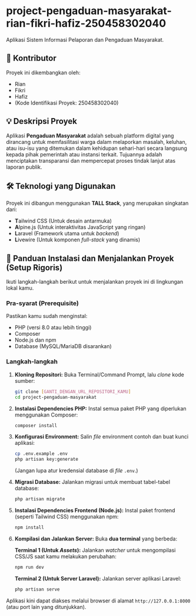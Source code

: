 # project-pengaduan-masyarakat-rian-fikri-hafiz-250458302040

Aplikasi Sistem Informasi Pelaporan dan Pengaduan Masyarakat.

## 👥 Kontributor

Proyek ini dikembangkan oleh:
* Rian
* Fikri
* Hafiz
* (Kode Identifikasi Proyek: 250458302040)

## 💡 Deskripsi Proyek

Aplikasi **Pengaduan Masyarakat** adalah sebuah platform digital yang dirancang untuk memfasilitasi warga dalam melaporkan masalah, keluhan, atau isu-isu yang ditemukan dalam kehidupan sehari-hari secara langsung kepada pihak pemerintah atau instansi terkait. Tujuannya adalah menciptakan transparansi dan mempercepat proses tindak lanjut atas laporan publik.

## 🛠️ Teknologi yang Digunakan

Proyek ini dibangun menggunakan **TALL Stack**, yang merupakan singkatan dari:

* **T**ailwind CSS (Untuk desain antarmuka)
* **A**lpine.js (Untuk interaktivitas JavaScript yang ringan)
* **L**aravel (Framework utama untuk *backend*)
* **L**ivewire (Untuk komponen *full-stack* yang dinamis)

## 🚀 Panduan Instalasi dan Menjalankan Proyek (Setup Rigoris)

Ikuti langkah-langkah berikut untuk menjalankan proyek ini di lingkungan lokal kamu.

### Pra-syarat (Prerequisite)

Pastikan kamu sudah menginstal:
* PHP (versi 8.0 atau lebih tinggi)
* Composer
* Node.js dan npm
* Database (MySQL/MariaDB disarankan)

### Langkah-langkah

1.  **Kloning Repositori:**
    Buka Terminal/Command Prompt, lalu *clone* kode sumber:
    ```bash
    git clone [GANTI_DENGAN_URL_REPOSITORI_KAMU]
    cd project-pengaduan-masyarakat
    ```

2.  **Instalasi Dependencies PHP:**
    Instal semua paket PHP yang diperlukan menggunakan Composer:
    ```bash
    composer install
    ```

3.  **Konfigurasi Environment:**
    Salin *file* environment contoh dan buat kunci aplikasi:
    ```bash
    cp .env.example .env
    php artisan key:generate
    ```
    (Jangan lupa atur kredensial database di *file* `.env`.)

4.  **Migrasi Database:**
    Jalankan migrasi untuk membuat tabel-tabel database:
    ```bash
    php artisan migrate
    ```

5.  **Instalasi Dependencies Frontend (Node.js):**
    Instal paket frontend (seperti Tailwind CSS) menggunakan npm:
    ```bash
    npm install
    ```

6.  **Kompilasi dan Jalankan Server:**
    Buka **dua terminal** yang berbeda:

    **Terminal 1 (Untuk *Assets*):**
    Jalankan *watcher* untuk mengompilasi CSS/JS saat kamu melakukan perubahan:
    ```bash
    npm run dev
    ```

    **Terminal 2 (Untuk Server Laravel):**
    Jalankan server aplikasi Laravel:
    ```bash
    php artisan serve
    ```

Aplikasi kini dapat diakses melalui browser di alamat `http://127.0.0.1:8000` (atau port lain yang ditunjukkan).

